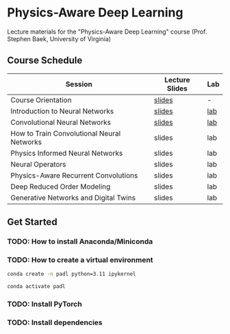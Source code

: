 # Physics-Aware Deep Learning
Lecture materials for the "Physics-Aware Deep Learning" course (Prof. Stephen Baek, University of Virginia)

## Course Schedule
| Session                           | Lecture Slides                                                   | Lab     |
|   ----------------------------    | ---------------------------------------------------------------- | ------  |
| Course Orientation                | [slides](lectures/00_Orientation.pdf)                            | -       |
| Introduction to Neural Networks   | [slides](lectures/01_Introduction%20to%20Neural%20Networks.pdf)  | [lab](labs/01_introduction_to_pytorch.ipynb) |
| Convolutional Neural Networks     | [slides](lectures/02_Convolutional%20Neural%20Networks.pdf)      | [lab](labs/02_cnn_crack_detection.ipynb) |
| How to Train Convolutional Neural Networks | slides | lab |
| Physics Informed Neural Networks | slides | lab|
| Neural Operators | slides | lab|
| Physics-Aware Recurrent Convolutions | slides | lab|
| Deep Reduced Order Modeling | slides | lab|
| Generative Networks and Digital Twins | slides | lab|

## Get Started

### TODO: How to install Anaconda/Miniconda

### TODO: How to create a virtual environment
```bash
conda create -n padl python=3.11 ipykernel
```

```bash
conda activate padl
```

### TODO: Install PyTorch


### TODO: Install dependencies
```bash

```